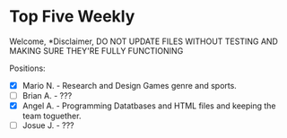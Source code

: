 # Top Five Weekly
Welcome,
*Disclaimer, DO NOT UPDATE FILES WITHOUT TESTING AND MAKING SURE THEY'RE FULLY FUNCTIONING

Positions:
 - [x] Mario N. - Research and Design Games genre and sports.
 - [ ] Brian A. - ???
 - [x] Angel A. - Programming Datatbases and HTML files and keeping the team toguether.
 - [ ] Josue J. - ???
